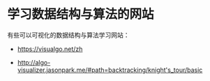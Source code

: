 # 学习数据结构与算法的网站

有些可以可视化的数据结构与算法学习网站：

- https://visualgo.net/zh



- http://algo-visualizer.jasonpark.me/#path=backtracking/knight's_tour/basic
